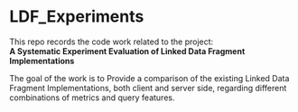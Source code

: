 # LDF_Experiments

This repo records the code work related to the project: </br>
**A Systematic Experiment Evaluation of Linked Data Fragment Implementations**

The goal of the work is to Provide a comparison of the existing Linked Data Fragment Implementations, both client and server side, regarding different combinations of metrics and query features. 
